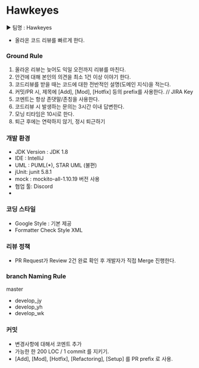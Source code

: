 # Hawkeyes

  ▶ 팀명 : Hawkeyes 
  * 올라온 코드 리뷰를 빠르게 한다.

### Ground Rule

  1. 올라온 리뷰는 늦어도 익일 오전까지 리뷰를 마친다.
  2. 안건에 대해 본인의 의견을 최소 1건 이상 이야기 한다.
  3. 코드리뷰를 받을 때는 코드에 대한 전반적인 설명(도메인 지식)을 적는다.
  4. 커밋/PR 시, 제목에 [Add], [Mod], [Hotfix] 등의 prefix를 사용한다. // JIRA Key
  5. 코멘트는 항상 존댓말/존칭을 사용한다.
  6. 코드리뷰 시 발생하는 문의는 3시간 이내 답변한다.
  7. 모닝 티타임은 10시로 한다.
  8. 퇴근 후에는 연락하지 않기, 정시 퇴근하기


### 개발 환경
* JDK Version : JDK 1.8
* IDE : IntelliJ
* UML : PUML(*), STAR UML (불편)
* jUnit: junit 5.8.1 
* mock : mockito-all-1.10.19 버전 사용
* 협업 툴: Discord
* 

### 코딩 스타일
* Google Style : 기본 제공
* Formatter Check Style XML 


### 리뷰 정책
* PR Request가 Review 2건 완료 확인 후 개발자가 직접 Merge 진행한다.


### branch Naming Rule
master
 -  develop_jy 
 -  develop_yh 
 -  develop_wk 
 
 

### 커밋
 - 변경사항에 대해서 코멘트 추가
 - 가능한 한 200 LOC / 1 commit 를 지키기.
 - [Add], [Mod], [Hotfix], [Refactoring], [Setup] 를 PR prefix 로 사용.



